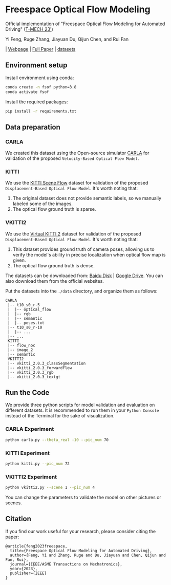 # Freespace Optical Flow Modeling

Official implementation of "Freespace Optical Flow Modeling for Automated Driving" ([T-MECH 23']())

Yi Feng, Ruge Zhang, Jiayuan Du, Qijun Chen, and Rui Fan

| [Webpage](https://mias.group/FSOF) 
| [Full Paper](https://ieeexplore.ieee.org/abstract/document/10224328)
| [datasets]()




## **Environment setup**

Install environment using conda: 
```bash
conda create -n fsof python=3.8
conda activate fsof
```

Install the required packages:
```bash
pip install -r requirements.txt
```

## **Data preparation**
### CARLA
We created this dataset using the Open-source simulator [CARLA](https://carla.org//) for 
validation of the proposed `Velocity-Based Optical Flow Model`. 

### KITTI
We use the [KITTI Scene Flow](https://www.cvlibs.net/datasets/kitti/eval_scene_flow.php)
dataset for validation of the proposed `Displacement-Based Optical Flow Model`. 
It's worth noting that:
1. The original dataset does not provide semantic labels, so we manually 
labeled some of the images. 
2. The optical flow ground truth is sparse. 

### VKITTI2
We use the [Virtual KITTI 2](https://europe.naverlabs.com/research/computer-vision/proxy-virtual-worlds-vkitti-2/)
dataset for validation of the proposed `Displacement-Based Optical Flow Model`. 
It's worth noting that:
1. This dataset provides ground truth of camera poses, allowing us to verify the model's
ability in precise localization when optical flow map is given.
2. The optical flow ground truth is dense. 

The datasets can be downloaded from:
[Baidu Disk](https://pan.baidu.com/s/1Me9p9VUmLW_h_3Wueom1yg?pwd=tqww) | [Google Drive]().
You can also download them from the official websites. 

Put the datasets into the `./data` directory, and organize them as follows:
```
CARLA
 |-- t10_s0_r-5
 |  |-- optical_flow
 |  |-- rgb
 |  |-- semantic
 |  |-- poses.txt
 |-- t10_s0_r-10
 |  |-- ...
 |-- ...
 KITTI
 |-- flow_noc
 |-- image_2
 |-- semantic
 VKITTI2
 |-- vkitti_2.0.3_classSegmentation
 |-- vkitti_2.0.3_forwardFlow
 |-- vkitti_2.0.3_rgb
 |-- vkitti_2.0.3_textgt
```


## **Run the Code**
We provide three python scripts for model validation and evaluation on different datasets.
It is recommended to run them in your `Python Console` instead of the Terminal for 
the sake of visualization.

### CARLA Experiment
```bash
python carla.py --theta_real -10 --pic_num 70
```
### KITTI Experiment
```bash
python kitti.py --pic_num 72
```
### VKITTI2 Experiment
```bash
python vkitti2.py --scene 1 --pic_num 4
```
You can change the parameters to validate the model on other pictures
or scenes. 


## **Citation**
If you find our work useful for your research, please consider citing the paper:

```
@article{feng2023freespace,
  title={Freespace Optical Flow Modeling for Automated Driving},
  author={Feng, Yi and Zhang, Ruge and Du, Jiayuan and Chen, Qijun and Fan, Rui},
  journal={IEEE/ASME Transactions on Mechatronics},
  year={2023},
  publisher={IEEE}
}
```